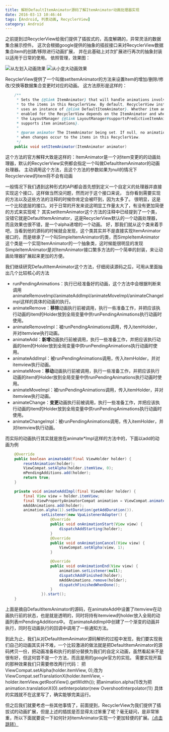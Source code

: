 ```yaml
---
title: 解析DefaultItemAnimator源码了解ItemAnimator动画处理器实现
date: 2016-03-13 10:46:44
tags: [Android, 列表动画, RecyclerView]
category: Android
---
```


之前提到过RecyclerView给我们提供了插拔式的，高度解耦的，异常灵活的数据集合展示控件。
这次会根据google提供的抽象的插拔接口来对RecyclerView数据集合item的创建/移除进行动画扩展，
并在此基础上对次扩展进行再次的抽象封装以适用于日常的使用。
依照管理，效果图：

![从左划入动画效果](http://nightfarmer.github.io/public/static/image/leftInAnimator.gif) ![从小变大动画效果](http://nightfarmer.github.io/public/static/image/inoutAnimator.gif)

<!-- more -->
RecyclerView提供了一个叫做setItemAnimator的方法来设置Item的增加/删除/修改/交换等数据集合变更时对应的动画。
这方法原形是这样的：
```java
    /**
     * Sets the {@link ItemAnimator} that will handle animations involving changes
     * to the items in this RecyclerView. By default, RecyclerView instantiates and
     * uses an instance of {@link DefaultItemAnimator}. Whether item animations are
     * enabled for the RecyclerView depends on the ItemAnimator and whether
     * the LayoutManager {@link LayoutManager#supportsPredictiveItemAnimations()
     * supports item animations}.
     *
     * @param animator The ItemAnimator being set. If null, no animations will occur
     * when changes occur to the items in this RecyclerView.
     */
    public void setItemAnimator(ItemAnimator animator)
```
这个方法的官方解释大致是这样的：ItemAnimator是一个对item变更的的动画处理器，默认的RecyclerView实例都会指定一个叫做DefaultItemAnimator的动画处理器。
主动调用这个方法，且这个方法的参数如果为null的情况下Recyclerview的item将不会有动画

一般情况下我们遇到这种形式的API都会首先想到定义一个自定义的处理器并直接实现这个接口，这样做当然没问题，然而对于这个接口来说，
当你看到需要实现的方法以及这些方法的注释的时候你肯定会被吓到，因为太多了。
很明显，这是一个比较底层的接口。对于日常的开发来说这明显工作量太大了，有没有更加简便的方式来实现呢？
其实setItemAnimator这个方法的注释中已经提到了一个类，没错它就是DefaultItemAnimator，这是RecyclerView默认的一个动画处理器，而且效果也很不错，是一个alpha递增的一个动画。
好，那我们就从这个类来着手吧，当看到他的源码的时候就会发现，这个类其实并不是直接实现ItemAnimator接口的，而是继承了一个叫SimpleItemAnimator的类，而SimpleItemAnimator这个类是一个实现ItemAnimator的一个抽象类，这时候能很明显的发现SimpleItemAnimator是对ItemAnimator接口繁多方法的一个简单的封装，来让动画处理器扩展起来更加的方便。

我们继续研究DefaultItemAnimator这个方法，仔细阅读源码之后，可用从里面抽出几个比较核心的方法
- runPendingAnimations：执行已经准备好的动画，这个方法中会根据判断来调用animateRemoveImpl/animateAddImpl/animateMoveImpl/animateChangeImpl这样的具体的动画的执行。
- animateRemove：**移除**动画执行前被调用，执行一些准备工作，并把应该执行动画的item的Holder放到全局变量中供runPendingAnimations执行动画时使用。
- animateRemoveImpl：被runPendingAnimations调用，传入itemHolder，并对itemview执行动画。
- animateAdd：**新增**动画执行前被调用，执行一些准备工作，并把应该执行动画的item的Holder放到全局变量中供runPendingAnimations执行动画时使用。
- animateAddImpl：被runPendingAnimations调用，传入itemHolder，并对itemview执行动画。
- animateMove：**移动**动画执行前被调用，执行一些准备工作，并把应该执行动画的item的Holder放到全局变量中供runPendingAnimations执行动画时使用。
- animateMoveImpl：被runPendingAnimations调用，传入itemHolder，并对itemview执行动画。
- animateChange：**变更**动画执行前被调用，执行一些准备工作，并把应该执行动画的item的Holder放到全局变量中供runPendingAnimations执行动画时使用。
- animateChangeImpl：被runPendingAnimations调用，传入itemHolder，并对itemview执行动画。

而实际的动画执行其实就是放在animate*Impl这样的方法中的，下面以add的动画为例
```java
    @Override
    public boolean animateAdd(final ViewHolder holder) {
        resetAnimation(holder);
        ViewCompat.setAlpha(holder.itemView, 0);
        mPendingAdditions.add(holder);
        return true;
    }

    private void animateAddImpl(final ViewHolder holder) {
        final View view = holder.itemView;
        final ViewPropertyAnimatorCompat animation = ViewCompat.animate(view);
        mAddAnimations.add(holder);
        animation.alpha(1).setDuration(getAddDuration()).
                setListener(new VpaListenerAdapter() {
                    @Override
                    public void onAnimationStart(View view) {
                        dispatchAddStarting(holder);
                    }
                    @Override
                    public void onAnimationCancel(View view) {
                        ViewCompat.setAlpha(view, 1);
                    }

                    @Override
                    public void onAnimationEnd(View view) {
                        animation.setListener(null);
                        dispatchAddFinished(holder);
                        mAddAnimations.remove(holder);
                        dispatchFinishedWhenDone();
                    }
                }).start();
    }
```
上面是摘自DefaultItemAnimator的源码，在animateAdd中设置了itemview在动画执行前的状态，也是就是透明的，同时将持有itemview的holder放入全局的动画列表mPendingAdditions中。
在animateAddImpl中创建了一个渐变的动画并执行，同时在动画执行的回调中调用了一些通知方法。

到此为止，我们从对DefaultItemAnimator源码解析的过程中发现，我们要实现我们自己的动画其实并不难，一个比较激进的做法就是把DefaultItemAnimator的源码拷贝一份，把动画准备和执行的部分替换为我们的自定义动画，虽然看起来不是很有好，但这何尝不是一个方法，而且是用的google官方的实现。
需要实现开篇的那种效果我们只需要修改两行代码：
把ViewCompat.setAlpha(holder.itemView, 0);改为ViewCompat.setTranslationX(holder.itemView, -holder.itemView.getRootView().getWidth());
把animation.alpha(1)改为把animation.translationX(0).setInterpolator(new OvershootInterpolator(1))
具体的实践就不在这里写了，确实能够完美运行。

但之后我们就要考虑一些其他事情了，前面提到，RecyclerView为我们提供了插拔试的动画扩展，但是上述的插拔是否显得太过笨重了呢？毫无疑问，是非常笨重，所以下面就要说一下如何针对itemAnimator实现一个更加轻便的扩展。[（点击跳转）](/2016/03/13/BaseItemAnimator/)



